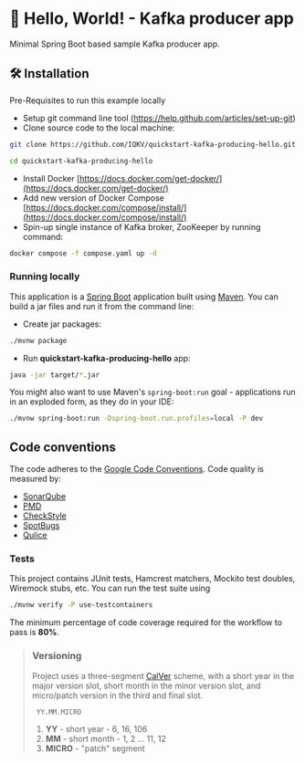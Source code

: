 # 🚀 Hello, World! - Kafka producer app

Minimal Spring Boot based sample Kafka producer app.

## 🛠️ Installation

Pre-Requisites to run this example locally

- Setup git command line tool (https://help.github.com/articles/set-up-git)
- Clone source code to the local machine:

```bash
git clone https://github.com/IQKV/quickstart-kafka-producing-hello.git

cd quickstart-kafka-producing-hello
```

- Install Docker [https://docs.docker.com/get-docker/](https://docs.docker.com/get-docker/)
- Add new version of Docker Compose [https://docs.docker.com/compose/install/](https://docs.docker.com/compose/install/)
- Spin-up single instance of Kafka broker, ZooKeeper by running command:

```bash
docker compose -f compose.yaml up -d
```

### Running locally

This application is a [Spring Boot](https://spring.io/guides/gs/spring-boot) application built
using [Maven](https://spring.io/guides/gs/maven/). You can build a jar files and run it from the command line:

- Create jar packages:

```bash
./mvnw package
```

- Run **quickstart-kafka-producing-hello** app:

```bash
java -jar target/*.jar
```

You might also want to use Maven's `spring-boot:run` goal - applications run in an exploded form, as they do in your IDE:

```bash
./mvnw spring-boot:run -Dspring-boot.run.profiles=local -P dev
```

## Code conventions

The code adheres to the [Google Code Conventions](https://google.github.io/styleguide/javaguide.html). Code
quality is measured by:

- [SonarQube](https://docs.sonarsource.com/)
- [PMD](https://pmd.github.io/)
- [CheckStyle](https://checkstyle.sourceforge.io/)
- [SpotBugs](https://spotbugs.github.io/)
- [Qulice](https://www.qulice.com/)

### Tests

This project contains JUnit tests, Hamcrest matchers, Mockito test doubles, Wiremock stubs, etc. You can run the test suite using

```bash
./mvnw verify -P use-testcontainers
```

The minimum percentage of code coverage required for the workflow to pass is **80%**.

> ### Versioning
>
> Project uses a three-segment [CalVer](https://calver.org/) scheme, with a short year in the major version slot, short month in the minor version slot, and micro/patch version in the third
> and final slot.
>
> ```
>  YY.MM.MICRO
> ```
>
> 1. **YY** - short year - 6, 16, 106
> 2. **MM** - short month - 1, 2 ... 11, 12
> 3. **MICRO** - "patch" segment
